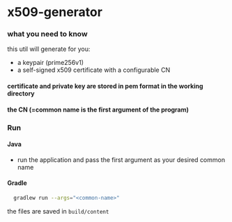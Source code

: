 # x509-generator 

### what you need to know

this util will generate for you:
- a keypair (prime256v1)
- a self-signed x509 certificate with a configurable CN

#### certificate and private key are stored in pem format in the working directory

#### the CN (=common name is the first argument of the program)

### Run

#### Java

- run the application and pass the first argument as your desired common name

#### Gradle
```bash 
  gradlew run --args="<common-name>"
```

the files are saved in `build/content`